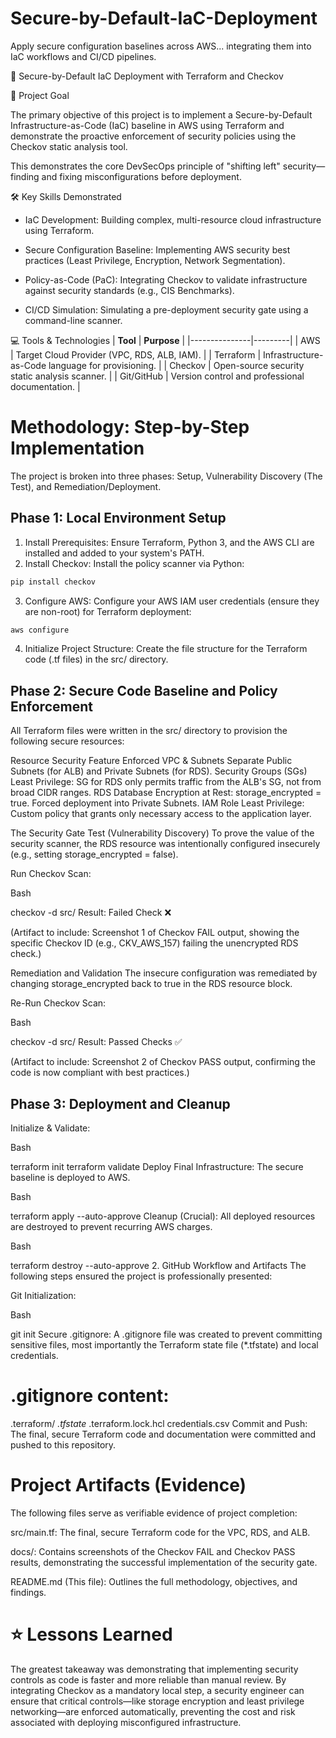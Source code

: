 # Secure-by-Default-IaC-Deployment
Apply secure configuration baselines across AWS... integrating them into IaC workflows and CI/CD pipelines.

🚀 Secure-by-Default IaC Deployment with Terraform and Checkov

🎯 Project Goal

The primary objective of this project is to implement a Secure-by-Default Infrastructure-as-Code (IaC) baseline in AWS using Terraform and demonstrate the proactive enforcement of security policies using the Checkov static analysis tool.

This demonstrates the core DevSecOps principle of "shifting left" security—finding and fixing misconfigurations before deployment.

🛠️ Key Skills Demonstrated

- IaC Development: Building complex, multi-resource cloud infrastructure using Terraform.

- Secure Configuration Baseline: Implementing AWS security best practices (Least Privilege, Encryption, Network Segmentation).

- Policy-as-Code (PaC): Integrating Checkov to validate infrastructure against security standards (e.g., CIS Benchmarks).

- CI/CD Simulation: Simulating a pre-deployment security gate using a command-line scanner.

💻 Tools & Technologies
| **Tool**      | **Purpose** |
|---------------|---------|
| AWS           | Target Cloud Provider (VPC, RDS, ALB, IAM).      | 
| Terraform     | Infrastructure-as-Code language for provisioning.      |
| Checkov       | Open-source security static analysis scanner.      |
| Git/GitHub    | Version control and professional documentation.      |

# Methodology: Step-by-Step Implementation
The project is broken into three phases: Setup, Vulnerability Discovery (The Test), and Remediation/Deployment.

## Phase 1: Local Environment Setup
1. Install Prerequisites: Ensure Terraform, Python 3, and the AWS CLI are installed and added to your system's PATH.
2. Install Checkov: Install the policy scanner via Python:
```Bash
pip install checkov
```
3. Configure AWS: Configure your AWS IAM user credentials (ensure they are non-root) for Terraform deployment:
```Bash
aws configure
```
4. Initialize Project Structure: Create the file structure for the Terraform code (.tf files) in the src/ directory.

## Phase 2: Secure Code Baseline and Policy Enforcement
All Terraform files were written in the src/ directory to provision the following secure resources:

Resource	Security Feature Enforced
VPC & Subnets	Separate Public Subnets (for ALB) and Private Subnets (for RDS).
Security Groups (SGs)	Least Privilege: SG for RDS only permits traffic from the ALB's SG, not from broad CIDR ranges.
RDS Database	Encryption at Rest: storage_encrypted = true. Forced deployment into Private Subnets.
IAM Role	Least Privilege: Custom policy that grants only necessary access to the application layer.

The Security Gate Test (Vulnerability Discovery)
To prove the value of the security scanner, the RDS resource was intentionally configured insecurely (e.g., setting storage_encrypted = false).

Run Checkov Scan:

Bash

checkov -d src/
Result: Failed Check ❌

(Artifact to include: Screenshot 1 of Checkov FAIL output, showing the specific Checkov ID (e.g., CKV_AWS_157) failing the unencrypted RDS check.)

Remediation and Validation
The insecure configuration was remediated by changing storage_encrypted back to true in the RDS resource block.

Re-Run Checkov Scan:

Bash

checkov -d src/
Result: Passed Checks ✅

(Artifact to include: Screenshot 2 of Checkov PASS output, confirming the code is now compliant with best practices.)

## Phase 3: Deployment and Cleanup
Initialize & Validate:

Bash

terraform init
terraform validate
Deploy Final Infrastructure: The secure baseline is deployed to AWS.

Bash

terraform apply --auto-approve
Cleanup (Crucial): All deployed resources are destroyed to prevent recurring AWS charges.

Bash

terraform destroy --auto-approve
2. GitHub Workflow and Artifacts
The following steps ensured the project is professionally presented:

Git Initialization:

Bash

git init
Secure .gitignore: A .gitignore file was created to prevent committing sensitive files, most importantly the Terraform state file (*.tfstate) and local credentials.

# .gitignore content:
.terraform/
*.tfstate*
.terraform.lock.hcl
credentials.csv
Commit and Push: The final, secure Terraform code and documentation were committed and pushed to this repository.

# Project Artifacts (Evidence)
The following files serve as verifiable evidence of project completion:

src/main.tf: The final, secure Terraform code for the VPC, RDS, and ALB.

docs/: Contains screenshots of the Checkov FAIL and Checkov PASS results, demonstrating the successful implementation of the security gate.

README.md (This file): Outlines the full methodology, objectives, and findings.

# ⭐ Lessons Learned
The greatest takeaway was demonstrating that implementing security controls as code is faster and more reliable than manual review. By integrating Checkov as a mandatory local step, a security engineer can ensure that critical controls—like storage encryption and least privilege networking—are enforced automatically, preventing the cost and risk associated with deploying misconfigured infrastructure.
